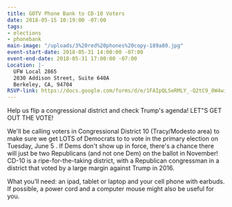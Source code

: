 ```yaml
---
title: GOTV Phone Bank to CD-10 Voters
date: 2018-05-15 10:19:00 -07:00
tags:
- elections
- phonebank
main-image: "/uploads/3%20red%20phones%20copy-189a80.jpg"
event-start-date: 2018-05-31 14:00:00 -07:00
event-end-date: 2018-05-31 17:00:00 -07:00
Location: |-
  UFW Local 2865
  2030 Addison Street, Suite 640A
  Berkeley, CA, 94704
RSVP-link: https://docs.google.com/forms/d/e/1FAIpQLSeRMLY_-Q2tC9_0W4wiCS5OmNs04O4A6OPAYkIjl2WySWWwRg/viewform
---
```


Help us flip a congressional district and check Trump's agenda! LET"S GET OUT THE VOTE!

We'll be calling voters in Congressional District 10 (Tracy/Modesto area) to make sure we get LOTS of Democrats to to vote in the primary election on Tuesday, June 5 .  If Dems don't show up in force,  there's a chance there will just be two Republicans (and not one Dem) on the ballot in November!  CD-10 is a ripe-for-the-taking district, with a Republican congressman in a district that voted by a large margin against Trump in 2016.

What you’ll need: an ipad, tablet or laptop and your cell phone with earbuds.  If possible, a power cord and a computer mouse might also be useful for you.